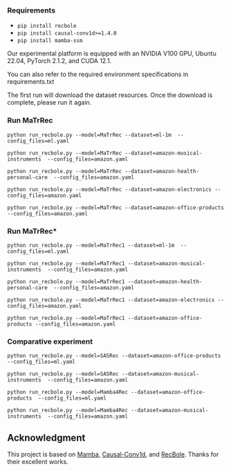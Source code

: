 
### Requirements
  * `pip install recbole`
  * `pip install causal-conv1d>=1.4.0`
  * `pip install mamba-ssm`
  
Our experimental platform is equipped with an NVIDIA V100 GPU, Ubuntu 22.04, PyTorch 2.1.2, and CUDA 12.1.

You can also refer to the required environment specifications in requirements.txt

The first run will download the dataset resources. Once the download is complete, please run it again.
### Run MaTrRec

```python run_recbole.py --model=MaTrRec --dataset=ml-1m  --config_files=ml.yaml```  

```python run_recbole.py --model=MaTrRec --dataset=amazon-musical-instruments  --config_files=amazon.yaml```  

```python run_recbole.py --model=MaTrRec --dataset=amazon-health-personal-care  --config_files=amazon.yaml```

```python run_recbole.py --model=MaTrRec --dataset=amazon-electronics --config_files=amazon.yaml```

```python run_recbole.py --model=MaTrRec --dataset=amazon-office-products --config_files=amazon.yaml```

### Run MaTrRec*

```python run_recbole.py --model=MaTrRec1 --dataset=ml-1m  --config_files=ml.yaml```

```python run_recbole.py --model=MaTrRec1 --dataset=amazon-musical-instruments  --config_files=amazon.yaml```

```python run_recbole.py --model=MaTrRec1 --dataset=amazon-health-personal-care  --config_files=amazon.yaml```

```python run_recbole.py --model=MaTrRec1 --dataset=amazon-electronics --config_files=amazon.yaml```

```python run_recbole.py --model=MaTrRec1 --dataset=amazon-office-products --config_files=amazon.yaml```

### Comparative experiment

```python run_recbole.py --model=SASRec --dataset=amazon-office-products  --config_files=ml.yaml```

```python run_recbole.py --model=SASRec --dataset=amazon-musical-instruments  --config_files=amazon.yaml```

```python run_recbole.py --model=Mamba4Rec --dataset=amazon-office-products  --config_files=ml.yaml```

```python run_recbole.py --model=Mamba4Rec --dataset=amazon-musical-instruments  --config_files=amazon.yaml```



## Acknowledgment

This project is based on [Mamba](https://github.com/state-spaces/mamba), [Causal-Conv1d](https://github.com/Dao-AILab/causal-conv1d), and [RecBole](https://github.com/RUCAIBox/RecBole). Thanks for their excellent works.
